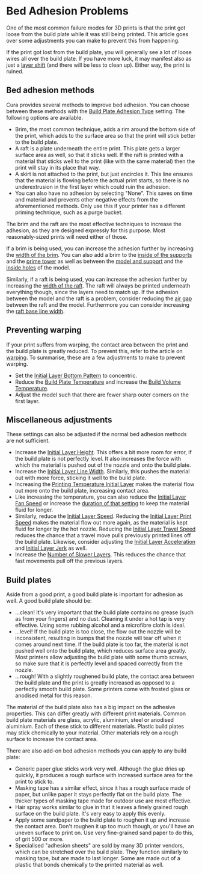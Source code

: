 Bed Adhesion Problems
====
One of the most common failure modes for 3D prints is that the print got loose from the build plate while it was still being printed. This article goes over some adjustments you can make to prevent this from happening.

If the print got lost from the build plate, you will generally see a lot of loose wires all over the build plate. If you have more luck, it may manifest also as just a [layer shift](layer_shift.md) (and there will be less to clean up). Either way, the print is ruined.

Bed adhesion methods
----
Cura provides several methods to improve bed adhesion. You can choose between these methods with the [Build Plate Adhesion Type](../platform_adhesion/adhesion_type.md) setting. The following options are available.
* Brim, the most common technique, adds a rim around the bottom side of the print, which adds to the surface area so that the print will stick better to the build plate.
* A raft is a plate underneath the entire print. This plate gets a larger surface area as well, so that it sticks well. If the raft is printed with a material that sticks well to the print (like with the same material) then the print will stay in its place that way.
* A skirt is not attached to the print, but just encircles it. This line ensures that the material is flowing before the actual print starts, so there is no underextrusion in the first layer which could ruin the adhesion.
* You can also have no adhesion by selecting "None". This saves on time and material and prevents other negative effects from the aforementioned methods. Only use this if your printer has a different priming technique, such as a purge bucket.

The brim and the raft are the most effective techniques to increase the adhesion, as they are designed expressly for this purpose. Most reasonably-sized prints will need either of those.

If a brim is being used, you can increase the adhesion further by increasing the [width of the brim](../platform_adhesion/brim_width.md). You can also add a brim to the [inside of the supports](../support/support_brim_enable.md) and the [prime tower](../dual/prime_tower_brim_enable.md) as well as between the [model and support](../platform_adhesion/brim_replaces_support.md) and the [inside holes](../platform_adhesion/brim_outside_only.md) of the model.

Similarly, if a raft is being used, you can increase the adhesion further by increasing the [width of the raft](../platform_adhesion/raft_margin.md). The raft will always be printed underneath everything though, since the layers need to match up. If the adhesion between the model and the raft is a problem, consider reducing the [air gap](../platform_adhesion/raft_airgap.md) between the raft and the model. Furthermore you can consider increasing the [raft base line width](../platform_adhesion/raft_base_line_width.md).

Preventing warping
----
If your print suffers from warping, the contact area between the print and the build plate is greatly reduced. To prevent this, refer to the article on [warping](warping.md). To summarise, these are a few adjustments to make to prevent warping.
* Set the [Initial Layer Bottom Pattern](../shell/top_bottom_pattern_0.md) to concentric.
* Reduce the [Build Plate Temperature](../material/material_bed_temperature.md) and increase the [Build Volume Temperature](../material/build_volume_temperature.md).
* Adjust the model such that there are fewer sharp outer corners on the first layer.

Miscellaneous adjustments
----
These settings can also be adjusted if the normal bed adhesion methods are not sufficient.
* Increase the [Initial Layer Height](../resolution/layer_height_0.md). This offers a bit more room for error, if the build plate is not perfectly level. It also increases the force with which the material is pushed out of the nozzle and onto the build plate.
* Increase the [Initial Layer Line Width](../resolution/initial_layer_line_width_factor.md). Similarly, this pushes the material out with more force, sticking it well to the build plate.
* Increasing the [Printing Temperature Initial Layer](../material/material_print_temperature_layer_0.md) makes the material flow out more onto the build plate, increasing contact area.
* Like increasing the temperature, you can also reduce the [Initial Layer Fan Speed](../cooling/cool_fan_speed_0.md) or increase the [duration of that setting](../cooling/cool_fan_full_at_height.md) to keep the material fluid for longer.
* Similarly, reduce the [Initial Layer Speed](../speed/speed_layer_0.md). Reducing the [Initial Layer Print Speed](../speed/speed_print_layer_0.md) makes the material flow out more again, as the material is kept fluid for longer by the hot nozzle. Reducing the [Initial Layer Travel Speed](../speed/speed_travel_layer_0.md) reduces the chance that a travel move pulls previously printed lines off the build plate. Likewise, consider adjusting the [Initial Layer Acceleration](../speed/acceleration_layer_0.md) and [Initial Layer Jerk](../speed/jerk_layer_0.md) as well. 
* Increase the [Number of Slower Layers](../speed/speed_slowdown_layers.md). This reduces the chance that fast movements pull off the previous layers.

Build plates
----
Aside from a good print, a good build plate is important for adhesion as well. A good build plate should be:
* ...clean! It's very important that the build plate contains no grease (such as from your fingers) and no dust. Cleaning it under a hot tap is very effective. Using some rubbing alcohol and a microfibre cloth is ideal.
* ...level! If the build plate is too close, the flow out the nozzle will be inconsistent, resulting in bumps that the nozzle will tear off when it comes around next time. If the build plate is too far, the material is not pushed well onto the build plate, which reduces surface area greatly. Most printers allow adjusting the build plate with some thumb screws, so make sure that it is perfectly level and spaced correctly from the nozzle.
* ...rough! With a slightly roughened build plate, the contact area between the build plate and the print is greatly increased as opposed to a perfectly smooth build plate. Some printers come with frosted glass or anodised metal for this reason.

The material of the build plate also has a big impact on the adhesive properties. This can differ greatly with different print materials. Common build plate materials are glass, acrylic, aluminium, steel or anodised aluminium. Each of these stick to different materials. Plastic build plates may stick chemically to your material. Other materials rely on a rough surface to increase the contact area.

There are also add-on bed adhesion methods you can apply to any build plate:
* Generic paper glue sticks work very well. Although the glue dries up quickly, it produces a rough surface with increased surface area for the print to stick to.
* Masking tape has a similar effect, since it has a rough surface made of paper, but unlike paper it stays perfectly flat on the build plate. The thicker types of masking tape made for outdoor use are most effective.
* Hair spray works similar to glue in that it leaves a finely grained rough surface on the build plate. It's very easy to apply this evenly.
* Apply some sandpaper to the build plate to roughen it up and increase the contact area. Don't roughen it up too much though, or you'll have an uneven surface to print on. Use very fine-grained sand paper to do this, of grit 500 or more.
* Specialised "adhesion sheets" are sold by many 3D printer vendors, which can be stretched over the build plate. They function similarly to masking tape, but are made to last longer. Some are made out of a plastic that bonds chemically to the printed material as well.